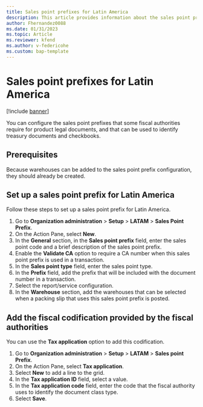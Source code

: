 ```yaml
---
title: Sales point prefixes for Latin America
description: This article provides information about the sales point prefix configuration for Latin America.
author: Fhernandez0088
ms.date: 01/31/2023
ms.topic: Article
ms.reviewer: kfend
ms.author: v-federicohe 
ms.custom: bap-template
---
```


# Sales point prefixes for Latin America

[!include [banner](../../includes/banner.md)]

You can configure the sales point prefixes that some fiscal authorities require for product legal documents, and that can be used to identify treasury documents and checkbooks.

## Prerequisites

Because warehouses can be added to the sales point prefix configuration, they should already be created.

## Set up a sales point prefix for Latin America

Follow these steps to set up a sales point prefix for Latin America.

1. Go to **Organization administration** \> **Setup** \> **LATAM** \> **Sales Point Prefix**.
2. On the Action Pane, select **New**.
3. In the **General** section, in the **Sales point prefix** field, enter the sales point code and a brief description of the sales point prefix.
4. Enable the **Validate CA** option to require a CA number when this sales point prefix is used in a transaction.
5. In the **Sales point type** field, enter the sales point type.
6. In the **Prefix** field, add the prefix that will be included with the document number in a transaction.
7. Select the report/service configuration.
8. In the **Warehouse** section, add the warehouses that can be selected when a packing slip that uses this sales point prefix is posted.

## Add the fiscal codification provided by the fiscal authorities

You can use the **Tax application** option to add this codification.

1. Go to **Organization administration** \> **Setup** \> **LATAM** \> **Sales point Prefix**.
2. On the Action Pane, select **Tax application**.
3. Select **New** to add a line to the grid.
4. In the **Tax application ID** field, select a value.
5. In the **Tax application code** field, enter the code that the fiscal authority uses to identify the document class type.
6. Select **Save**.
